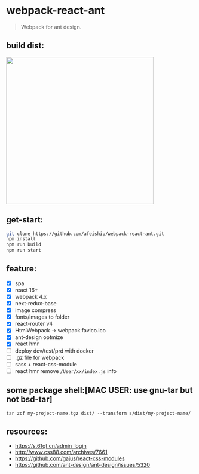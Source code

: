 # webpack-react-ant
> Webpack for ant design.

## build dist:
<img src='./docs/optimize_build.png' width="394" />

## get-start:
```bash
git clone https://github.com/afeiship/webpack-react-ant.git
npm install 
npm run build
npm run start
```

## feature:
+ [x] spa 
+ [x] react 16+
+ [x] webpack 4.x
+ [x] next-redux-base
+ [x] image compress
+ [x] fonts/images to folder
+ [x] react-router v4
+ [x] HtmlWebpack -> webpack favico.ico
+ [x] ant-design optmize
+ [x] react hmr
+ [ ] deploy dev/test/prd with docker
+ [ ] .gz file for webpack
+ [ ] sass + react-css-module
+ [ ] react hmr remove `/User/xx/index.js` info

## some package shell:[MAC USER: use gnu-tar but not bsd-tar]
```shell
tar zcf my-project-name.tgz dist/ --transform s/dist/my-project-name/
```


## resources:
+ https://s.61qt.cn/admin_login
+ http://www.css88.com/archives/7661
+ https://github.com/gajus/react-css-modules 
+ https://github.com/ant-design/ant-design/issues/5320 
